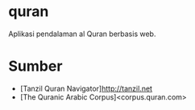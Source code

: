 # quran
Aplikasi pendalaman al Quran berbasis web.

# Sumber

- [Tanzil Quran Navigator]<http://tanzil.net>
- [The Quranic Arabic Corpus]<corpus.quran.com>